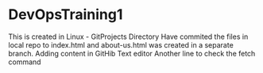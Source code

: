 # DevOpsTraining1
This is created in Linux - GitProjects Directory
Have commited the files in local repo to index.html and about-us.html was created in a separate branch.
Adding content in GitHib Text editor
Another line to check the fetch command
